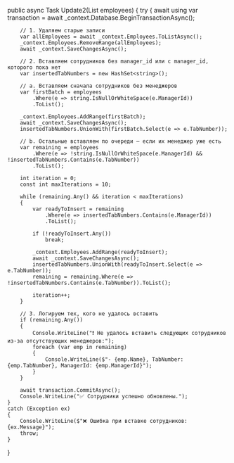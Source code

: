 public async Task Update2(List<EmployeeEntity> employees)
{
    try
    {
        await using var transaction = await _context.Database.BeginTransactionAsync();

        // 1. Удаляем старые записи
        var allEmployees = await _context.Employees.ToListAsync();
        _context.Employees.RemoveRange(allEmployees);
        await _context.SaveChangesAsync();

        // 2. Вставляем сотрудников без manager_id или с manager_id, которого пока нет
        var insertedTabNumbers = new HashSet<string>();

        // a. Вставляем сначала сотрудников без менеджеров
        var firstBatch = employees
            .Where(e => string.IsNullOrWhiteSpace(e.ManagerId))
            .ToList();

        _context.Employees.AddRange(firstBatch);
        await _context.SaveChangesAsync();
        insertedTabNumbers.UnionWith(firstBatch.Select(e => e.TabNumber));

        // b. Остальные вставляем по очереди — если их менеджер уже есть
        var remaining = employees
            .Where(e => !string.IsNullOrWhiteSpace(e.ManagerId) && !insertedTabNumbers.Contains(e.TabNumber))
            .ToList();

        int iteration = 0;
        const int maxIterations = 10;

        while (remaining.Any() && iteration < maxIterations)
        {
            var readyToInsert = remaining
                .Where(e => insertedTabNumbers.Contains(e.ManagerId))
                .ToList();

            if (!readyToInsert.Any())
                break;

            _context.Employees.AddRange(readyToInsert);
            await _context.SaveChangesAsync();
            insertedTabNumbers.UnionWith(readyToInsert.Select(e => e.TabNumber));
            remaining = remaining.Where(e => !insertedTabNumbers.Contains(e.TabNumber)).ToList();

            iteration++;
        }

        // 3. Логируем тех, кого не удалось вставить
        if (remaining.Any())
        {
            Console.WriteLine("❗ Не удалось вставить следующих сотрудников из-за отсутствующих менеджеров:");
            foreach (var emp in remaining)
            {
                Console.WriteLine($"- {emp.Name}, TabNumber: {emp.TabNumber}, ManagerId: {emp.ManagerId}");
            }
        }

        await transaction.CommitAsync();
        Console.WriteLine("✅ Сотрудники успешно обновлены.");
    }
    catch (Exception ex)
    {
        Console.WriteLine($"❌ Ошибка при вставке сотрудников: {ex.Message}");
        throw;
    }
}
